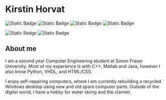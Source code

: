 # Kirstin Horvat
<img alt="Static Badge" src="https://img.shields.io/badge/-C%2B%2B-blue?logo=cplusplus&labelColor=grey">  <img alt="Static Badge" src="https://img.shields.io/badge/Java-%2523ED8B00?logo=openjdk&logoColor=white&labelColor=grey&color=blue">  <img alt="Static Badge" src="https://img.shields.io/badge/-Python-blue?logo=python&logoColor=white&labelColor=grey"> <img alt="Static Badge" src="https://img.shields.io/badge/HTML-label?logo=html5&logoColor=white&labelColor=grey&color=blue">

<img alt="Static Badge" src="https://img.shields.io/badge/-Eclipse-blue?logo=eclipse&logoColor=white&labelColor=grey">  <img alt="Static Badge" src="https://img.shields.io/badge/-LaTeX-LaTeX?logo=latex&logoColor=white&labelColor=grey&color=blue"> 

## About me
I am a second year Computer Engineering student at Simon Fraser University. Most of my experience is with C++, Matlab and Java, however I also know Python, VHDL, and HTML/CSS.

I enjoy self-repairing computers, where I am currently rebuilding a recycled Windows desktop using new and old spare computer parts. Outside of the digital world, I have a hobby for water skiing and the clarinet.


<!---
kbph05/kbph05 is a ✨ special ✨ repository because its `README.md` (this file) appears on your GitHub profile.
You can click the Preview link to take a look at your changes.
--->
